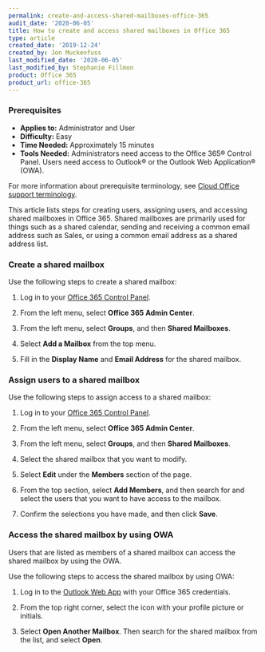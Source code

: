 ```yaml
---
permalink: create-and-access-shared-mailboxes-office-365
audit_date: '2020-06-05'
title: How to create and access shared mailboxes in Office 365
type: article
created_date: '2019-12-24'
created_by: Jon Muckenfuss
last_modified_date: '2020-06-05'
last_modified_by: Stephanie Fillmon
product: Office 365
product_url: office-365
---
```


### Prerequisites

- **Applies to:** Administrator and User
- **Difficulty:** Easy
- **Time Needed:** Approximately 15 minutes
- **Tools Needed:** Administrators need access to the Office 365&reg; Control Panel. Users need access to Outlook&reg; or the Outlook Web Application&reg; (OWA).

For more information about prerequisite terminology, see [Cloud Office support terminology](/support/how-to/cloud-office-support-terminology).

This article lists steps for creating users, assigning users, and accessing shared mailboxes in Office 365. Shared mailboxes are primarily used for things such as a shared calendar, sending and receiving a common email address such as Sales, or using a common email address as a shared address list.

### Create a shared mailbox

Use the following steps to create a shared mailbox:

1.	Log in to your [Office 365 Control Panel](https://manage365.rackspace.com).

2.	From the left menu, select **Office 365 Admin Center**.

3.	From the left menu, select **Groups**, and then **Shared Mailboxes**.

4.	Select **Add a Mailbox** from the top menu.

5.	Fill in the **Display Name** and **Email Address** for the shared mailbox.

### Assign users to a shared mailbox

Use the following steps to assign access to a shared mailbox:

1.	Log in to your [Office 365 Control Panel](https://manage365.rackspace.com).

2.	From the left menu, select **Office 365 Admin Center**.

3.	From the left menu, select **Groups**, and then **Shared Mailboxes**.

4.	Select the shared mailbox that you want to modify.

5.	Select **Edit** under the **Members** section of the page.

6.	From the top section, select **Add Members**, and then search for and select the users
    that you want to have access to the mailbox.

7.  Confirm the selections you have made, and then click **Save**.

### Access the shared mailbox by using OWA

Users that are listed as members of a shared mailbox can access the shared mailbox by using the OWA.

Use the following steps to access the shared mailbox by using OWA:

1.	Log in to the [Outlook Web App](https://outlook.office.com) with your Office 365 credentials.

2.	From the top right corner, select the icon with your profile picture or initials.

3.	Select **Open Another Mailbox**. Then search for the shared mailbox from the list, and select **Open**.
